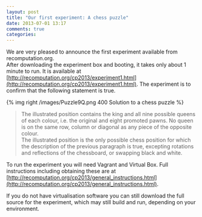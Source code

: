 ```yaml
---
layout: post
title: "Our first experiment: A chess puzzle"
date: 2013-07-01 13:17
comments: true
categories: 
---
```


We are very pleased to announce the first experiment available from recomputation.org.   
After downloading the experiment box and booting, it takes only about 1 minute to run. 
It is available at [http://recomputation.org/cp2013/experiment1.html](http://recomputation.org/cp2013/experiment1.html). 
The experiment is to confirm that the following statement is true.

{% img right /images/Puzzle9Q.png 400 Solution to a chess puzzle %}

> The illustrated position contains the king and all nine possible queens of each colour, i.e. the original and eight promoted pawns.  No queen is on the same row, column or diagonal as any piece of the opposite colour.     
The illustrated position is the only possible chess position for which the description of the previous paragraph is true, excepting rotations and reflections of the chessboard, or swapping black and white.  

To run the experiment you will need Vagrant and Virtual Box.  Full instructions including obtaining these 
are at [http://recomputation.org/cp2013/general_instructions.html](http://recomputation.org/cp2013/general_instructions.html).

If you do not have virtualisation software you can still download the full source for the experiment, which may still build and 
run, depending on your environment.

